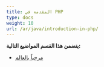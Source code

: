 ```yaml
---
title: المقدمة في PHP
type: docs
weight: 10
url: /ar/java/introduction-in-php/
---
```


**يتضمن هذا القسم المواضيع التالية:**

- [مرحباً بالعالم](/cells/ar/java/hello-world/)
